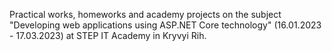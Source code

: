 Practical works, homeworks and academy projects on the subject "Developing web applications using ASP.NET Core technology" (16.01.2023 - 17.03.2023) at STEP IT Academy in Kryvyi Rih.
